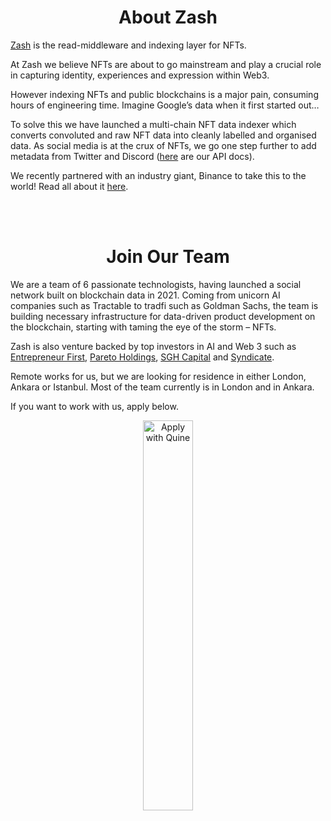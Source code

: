<h1 align="center">About Zash</h1>

[Zash](http://zash.sh) is the read-middleware and indexing layer for NFTs.  

At Zash we believe NFTs are about to go mainstream and play a crucial role in capturing identity, experiences and expression within Web3. 

However indexing NFTs and public blockchains is a major pain, consuming hours of engineering time. Imagine Google’s data when it first started out…

To solve this we have launched a multi-chain NFT data indexer which converts convoluted and raw NFT data into cleanly labelled and organised data. As social media is at the crux of NFTs, we go one step further to add metadata from Twitter and Discord ([here](https://zashapi.readme.io/reference/introduction) are our API docs).

We recently partnered with an industry giant, Binance to take this to the world! Read all about it [here](https://www.zashfinance.xyz/news/zash-the-enterprise-grade-nft-analytics-platform-announces-partnership-with-binance).

<br/><br/>

<h1 align="center">Join Our Team</h1>

We are a team of 6 passionate technologists, having launched a social network built on blockchain data in 2021. Coming from unicorn AI companies such as Tractable to tradfi such as Goldman Sachs, the team is building necessary infrastructure for data-driven product development on the blockchain, starting with taming the eye of the storm – NFTs. 

Zash is also venture backed by top investors in AI and Web 3 such as [Entrepreneur First](https://techcrunch.com/2022/06/28/entrepreneur-first-raises-158m-at-a-560m-valuation-adding-stripes-collison-brothers-to-its-list-of-backers/), [Pareto Holdings](https://www.forbes.com/sites/yolarobert1/2021/04/30/shutterstock-billionaire-jon-oringer-and-serial-entrepreneur-ed-lando-launch-the-pareto-fellowship/), [SGH Capital](https://www.sghcapital.com/) and [Syndicate](https://www.syndicateprotocol.org/).

Remote works for us, but we are looking for residence in either London, Ankara or Istanbul. Most of the team currently is in London and in Ankara.

If you want to work with us, apply below.

<p align="center" width="100%">
  <a href="https://quine.sh/apply/81538077" target="_blank" rel="noopener">
    <img width="40%" src="https://quine.sh/images/awq/btn-81538077.png" alt="Apply with Quine">
  </a>
</p>
